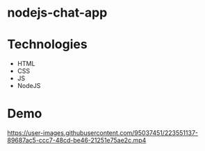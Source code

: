# nodejs-chat-app

# Technologies
- HTML
- CSS
- JS
- NodeJS

# Demo 


https://user-images.githubusercontent.com/95037451/223551137-89687ac5-ccc7-48cd-be46-21251e75ae2c.mp4

